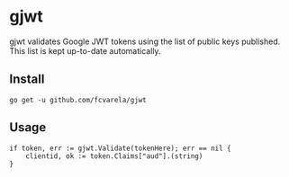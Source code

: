 # gjwt

gjwt validates Google JWT tokens using the list of public keys published. This list is kept up-to-date automatically.

## Install

    go get -u github.com/fcvarela/gjwt
    
## Usage
	
    if token, err := gjwt.Validate(tokenHere); err == nil {
    	clientid, ok := token.Claims["aud"].(string)
    }
    
